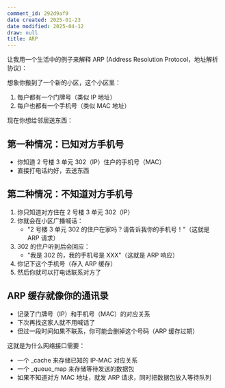 ```yaml
---
comment_id: 292d9af9
date created: 2025-01-23
date modified: 2025-04-12
draw: null
title: ARP
---
```

让我用一个生活中的例子来解释 ARP (Address Resolution Protocol，地址解析协议)：

想象你搬到了一个新的小区，这个小区里：

1. 每户都有一个门牌号（类似 IP 地址）
2. 每户也都有一个手机号（类似 MAC 地址）

现在你想给邻居送东西：

## 第一种情况：已知对方手机号

- 你知道 2 号楼 3 单元 302（IP）住户的手机号（MAC）
- 直接打电话约好，去送东西

## 第二种情况：不知道对方手机号

1. 你只知道对方住在 2 号楼 3 单元 302（IP）
2. 你就会在小区广播喊话：
   - "2 号楼 3 单元 302 的住户在家吗？请告诉我你的手机号！"（这就是 ARP 请求）
3. 302 的住户听到后会回应：
   - "我是 302 的，我的手机号是 XXX"（这就是 ARP 响应）
4. 你记下这个手机号（存入 ARP 缓存）
5. 然后你就可以打电话联系对方了

## ARP 缓存就像你的通讯录

- 记录了门牌号（IP）和手机号（MAC）的对应关系
- 下次再找这家人就不用喊话了
- 但过一段时间如果不联系，你可能会删掉这个号码（ARP 缓存过期）

这就是为什么网络接口需要：

- 一个 _cache 来存储已知的 IP-MAC 对应关系
- 一个 _queue_map 来存储等待发送的数据包
- 如果不知道对方 MAC 地址，就发 ARP 请求，同时把数据包放入等待队列
